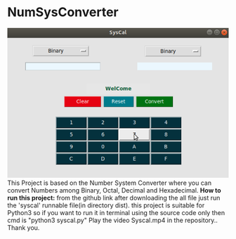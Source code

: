 # NumSysConverter
![Screenshot](Syscal1.png)<br>
This Project is based on the Number System Converter where you can convert Numbers among Binary, Octal, Decimal and Hexadecimal.
<b>How to run this project:</b>
from the github link after downloading the all file just run the 'syscal' runnable file(in directory dist).
this project is suitable for Python3 so if you want to run it in terminal using the source code only then cmd is "python3 syscal.py"
Play the video Syscal.mp4 in the repository.. Thank you.
